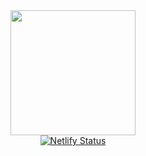 <div align="center">
  <a href="https://atila.fassina.eu" target="_blank" rel="noopener noreferrer">
    <img src="https://github.com/atilafassina/atila.fassina.eu/blob/master/src/images/full-logo-whitebg.png?raw=true" width='200' /
  </a>
  <div><img alt="Netlify Status" src="https://api.netlify.com/api/v1/badges/531677ea-770c-4805-9281-50aee06f5431/deploy-status" /></div>
</div>

